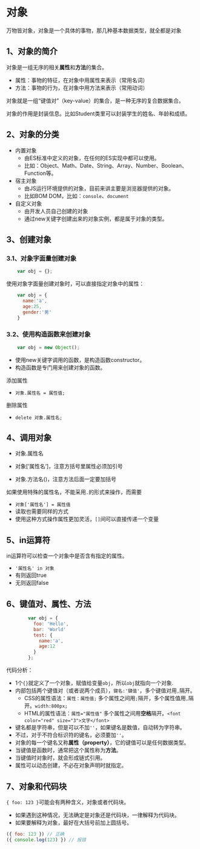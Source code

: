 # 对象

万物皆对象，对象是一个具体的事物，那几种基本数据类型，就全都是对象

## 1、对象的简介

对象是一组无序的相关**属性**和**方法**的集合。

- 属性：事物的特征，在对象中用属性来表示（常用名词）
- 方法：事物的行为，在对象中用方法来表示（常用动词）

对象就是一组“键值对”（key-value）的集合，是一种无序的复合数据集合。

对象的作用是封装信息。比如Student类里可以封装学生的姓名、年龄和成绩。

## 2、对象的分类

- 内置对象
  - 由ES标准中定义的对象，在任何的ES实现中都可以使用。
  - 比如：Object、Math、Date、String、Array、Number、Boolean、Function等。
- 宿主对象
  - 由JS运行环境提供的对象，目前来讲主要是浏览器提供的对象。
  - 比如BOM DOM，比如：`console`、`document`
- 自定义对象
  - 由开发人员自己创建的对象
  - 通过new关键字创建出来的对象实例，都是属于对象的类型。

## 3、创建对象

### 3.1、对象字面量创建对象

```js
	var obj = {};
```

使用对象字面量创建对象时，可以直接指定对象中的属性：

````js
    var obj = {
      name:'a',
      age:25,
      gender:'男'
    }
````

### 3.2、使用构造函数来创建对象

```js
	var obj = new Object();
```

- 使用new关键字调用的函数，是构造函数constructor。
- 构造函数是专门用来创建对象的函数。

添加属性

- `对象.属性名 = 属性值;`

删除属性

- `delete 对象.属性名;`

## 4、调用对象

- 对象.属性名

- 对象[’属性名‘]，注意方括号里属性必须加引号
- 对象.方法名()，注意方法后面一定要加括号

如果使用特殊的属性名，不能采用`.`的形式来操作，而需要

- `对象['属性名'] = 属性值`
- 读取也需要同样的方式
- 使用这种方式操作属性更加灵活，`[]`间可以直接传递一个变量

## 5、in运算符

in运算符可以检查一个对象中是否含有指定的属性。

- `'属性名' in 对象`
- 有则返回true
- 无则返回false

## 6、键值对、属性、方法

````js
        var obj = {
          foo: 'Hello',
          bar: 'World'
          test: {
            name:'a',
            age:12
          }
        };
````

代码分析：

- 1个`{}`就定义了一个对象，赋值给变量`obj`，所以`obj`就指向一个对象.
- 内部包括两个键值对（或者说两个成员），`键名:'键值'`，多个键值对用`,`隔开。
  - CSS的属性语法：`属性：属性值;` 多个属性之间用`;`隔开，多个属性值用`,`隔开。`width:800px;`
  - HTML的属性语法：`属性="属性值"` 多个属性之间用**空格**隔开。`<font color="red" size="3">文字</font>`  
- 键名都是字符串，但是可以不加`''`，如果键名是数值，自动转为字符串。
- 不过，对于不符合标识符的键名，必须要加`''`。
- 对象的每一个键名又称**属性（property）**，它的键值可以是任何数据类型。
- 当键值是函数时，通常把这个属性称为**方法**。
- 当键值时对象时，就会形成链式引用。
- 属性可以动态创建，不必在对象声明时就指定。

## 7、对象和代码块

`{ foo: 123 }`可能会有两种含义，对象或者代码块。

- 如果遇到这种情况，无法确定是对象还是代码块，一律解释为代码块。
- 如果要解释为对象，最好在大括号前加上圆括号。

````js
({ foo: 123 }) // 正确
({ console.log(123) }) // 报错
````

